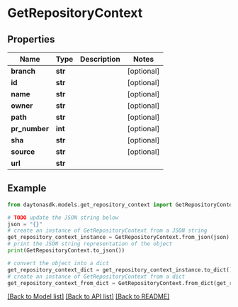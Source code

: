 # GetRepositoryContext


## Properties

Name | Type | Description | Notes
------------ | ------------- | ------------- | -------------
**branch** | **str** |  | [optional] 
**id** | **str** |  | [optional] 
**name** | **str** |  | [optional] 
**owner** | **str** |  | [optional] 
**path** | **str** |  | [optional] 
**pr_number** | **int** |  | [optional] 
**sha** | **str** |  | [optional] 
**source** | **str** |  | [optional] 
**url** | **str** |  | 

## Example

```python
from daytonasdk.models.get_repository_context import GetRepositoryContext

# TODO update the JSON string below
json = "{}"
# create an instance of GetRepositoryContext from a JSON string
get_repository_context_instance = GetRepositoryContext.from_json(json)
# print the JSON string representation of the object
print(GetRepositoryContext.to_json())

# convert the object into a dict
get_repository_context_dict = get_repository_context_instance.to_dict()
# create an instance of GetRepositoryContext from a dict
get_repository_context_from_dict = GetRepositoryContext.from_dict(get_repository_context_dict)
```
[[Back to Model list]](../README.md#documentation-for-models) [[Back to API list]](../README.md#documentation-for-api-endpoints) [[Back to README]](../README.md)


